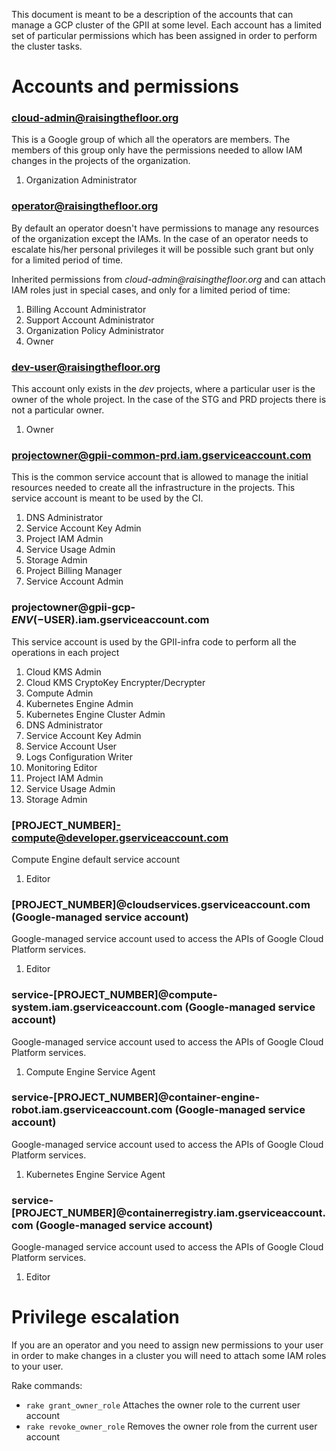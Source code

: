 This document is meant to be a description of the accounts that can manage a GCP cluster of the GPII at some level. Each account has a limited set of particular permissions which has been assigned in order to perform the cluster tasks.

Accounts and permissions
========================

### cloud-admin@raisingthefloor.org

  This is a Google group of which all the operators are members. The members of this group only have the permissions needed to allow IAM changes in the projects of the organization.

  1. Organization Administrator

### operator@raisingthefloor.org

  By default an operator doesn't have permissions to manage any resources of the organization except the IAMs. In the case of an operator needs to escalate his/her personal privileges it will be possible such grant but only for a limited period of time.

  Inherited permissions from _cloud-admin@raisingthefloor.org_ and can attach IAM roles just in special cases, and only for a limited period of time:

  1. Billing Account Administrator
  1. Support Account Administrator
  1. Organization Policy Administrator
  1. Owner

### dev-user@raisingthefloor.org

  This account only exists in the _dev_ projects, where a particular user is the owner of the whole project. In the case of the STG and PRD projects there is not a particular owner.

  1. Owner

### projectowner@gpii-common-prd.iam.gserviceaccount.com

  This is the common service account that is allowed to manage the initial resources needed to create all the infrastructure in the projects. This service account is meant to be used by the CI.

  1. DNS Administrator
  1. Service Account Key Admin
  1. Project IAM Admin
  1. Service Usage Admin
  1. Storage Admin
  1. Project Billing Manager
  1. Service Account Admin

### projectowner@gpii-gcp-$ENV(-$USER).iam.gserviceaccount.com

  This service account is used by the GPII-infra code to perform all the operations in each project

  1. Cloud KMS Admin
  1. Cloud KMS CryptoKey Encrypter/Decrypter
  1. Compute Admin
  1. Kubernetes Engine Admin
  1. Kubernetes Engine Cluster Admin
  1. DNS Administrator
  1. Service Account Key Admin
  1. Service Account User
  1. Logs Configuration Writer
  1. Monitoring Editor
  1. Project IAM Admin
  1. Service Usage Admin
  1. Storage Admin

### [PROJECT_NUMBER]-compute@developer.gserviceaccount.com   

  Compute Engine default service account

  1. Editor

### [PROJECT_NUMBER]@cloudservices.gserviceaccount.com (Google-managed service account)

  Google-managed service account used to access the APIs of Google Cloud Platform services.

  1. Editor

### service-[PROJECT_NUMBER]@compute-system.iam.gserviceaccount.com (Google-managed service account)
  
  Google-managed service account used to access the APIs of Google Cloud Platform services.

  1. Compute Engine Service Agent
  
### service-[PROJECT_NUMBER]@container-engine-robot.iam.gserviceaccount.com (Google-managed service account)
  
  Google-managed service account used to access the APIs of Google Cloud Platform services. 

  1. Kubernetes Engine Service Agent

### service-[PROJECT_NUMBER]@containerregistry.iam.gserviceaccount.com (Google-managed service account)

  Google-managed service account used to access the APIs of Google Cloud Platform services. 

  1. Editor

Privilege escalation
====================

If you are an operator and you need to assign new permissions to your user in order to make changes in a cluster you will need to attach some IAM roles to your user.

Rake commands:

  * `rake grant_owner_role` Attaches the owner role to the current user account
  * `rake revoke_owner_role` Removes the owner role from the current user account